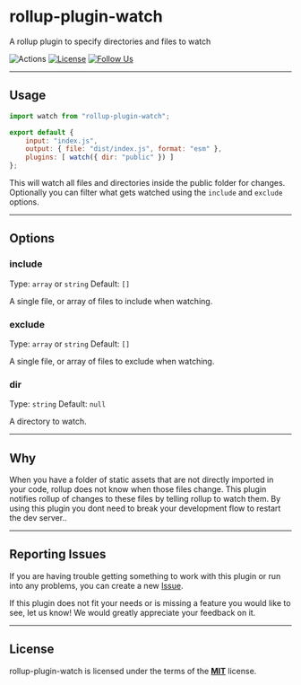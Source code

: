 # rollup-plugin-watch
A rollup plugin to specify directories and files to watch

![Actions](https://github.com/jleeson/rollup-plugin-watch/workflows/build/badge.svg)
[![License](https://img.shields.io/badge/license-MIT-blue.svg)](https://github.com/jleeson/rollup-plugin-watch/blob/master/LICENSE)
[![Follow Us](https://img.shields.io/badge/follow-on%20twitter-4AA1EC.svg)](https://twitter.com/jleesons)

---

## Usage

```js
import watch from "rollup-plugin-watch";

export default {
    input: "index.js",
    output: { file: "dist/index.js", format: "esm" },
    plugins: [ watch({ dir: "public" }) ]
};
```

This will watch all files and directories inside the public folder for changes.
Optionally you can filter what gets watched using the `include` and `exclude` options.

---

## Options

### include

Type: `array` or `string`
Default: `[]`

A single file, or array of files to include when watching.

### exclude

Type: `array` or `string`
Default: `[]`

A single file, or array of files to exclude when watching.

### dir

Type: `string`
Default: `null`

A directory to watch.

---

## Why

When you have a folder of static assets that are not directly imported in your code, rollup does not know when those files change. This plugin notifies rollup of changes to these files by
telling rollup to watch them. By using this plugin you dont need to break your development flow to restart the dev server..

---

## Reporting Issues

If you are having trouble getting something to work with this plugin or run into any problems, you can create a new [Issue](https://github.com/jleeson/rollup-plugin-watch/issues).

If this plugin does not fit your needs or is missing a feature you would like to see, let us know! We would greatly appreciate your feedback on it.

---

## License

rollup-plugin-watch is licensed under the terms of the [**MIT**](https://github.com/jleeson/rollup-plugin-watch/blob/master/LICENSE) license.